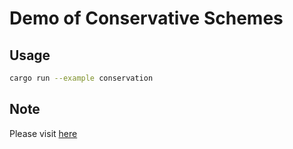 # Demo of Conservative Schemes

## Usage

```bash
cargo run --example conservation
```

## Note

Please visit [here]("https://yuanyuyuan.github.io/presentations/fdm")
